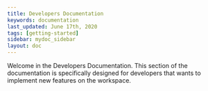 ```yaml
---
title: Developers Documentation
keywords: documentation
last_updated: June 17th, 2020
tags: [getting-started]
sidebar: mydoc_sidebar
layout: doc
---
```


Welcome in the Developers Documentation. This section of the documentation is specifically designed for developers 
that wants to implement new features on the workspace.

